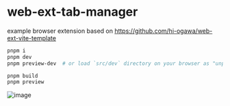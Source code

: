 # web-ext-tab-manager

example browser extension based on https://github.com/hi-ogawa/web-ext-vite-template

```sh
pnpm i
pnpm dev
pnpm preview-dev  # or load `src/dev` directory on your browser as "unpacked extension"

pnpm build
pnpm preview
```

![image](https://user-images.githubusercontent.com/4232207/219943033-e1840a3e-4b4a-46f5-85f2-165d39ca82b5.png)
